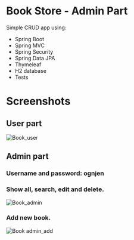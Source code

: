 # Book Store - Admin Part

Simple CRUD app using:

- Spring Boot
- Spring MVC
- Spring Security
- Spring Data JPA
- Thymeleaf
- H2 database
- Tests

# Screenshots

## User part
![Book_user](https://user-images.githubusercontent.com/89692428/170024574-c6f11e0d-b6bd-46d8-8457-8ae052b4b9a6.jpg)

## Admin part
### Username and password: ognjen
### Show all, search, edit and delete.
![Book_admin](https://user-images.githubusercontent.com/89692428/169869355-8d4937c6-c159-4c30-afbf-a7a1227a41c9.jpg)

### Add new book.
![Book admin_add](https://user-images.githubusercontent.com/89692428/164022616-68dda37b-7987-44ae-8ff6-03c1463fb5e7.png)
